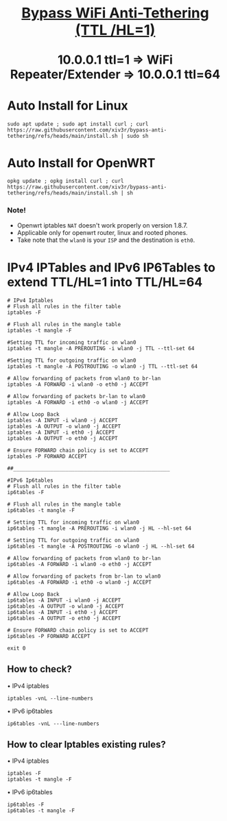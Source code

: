  <h1 align="center"> <summary>
      
### [Bypass WiFi Anti-Tethering (TTL /HL=1)](https://github.com/xiv3r/anti-tethering-bypasser)
   
10.0.0.1 ttl=1 => WiFi Repeater/Extender => 10.0.0.1 ttl=64
</summary> </h1>

# Auto Install for Linux
   
    sudo apt update ; sudo apt install curl ; curl https://raw.githubusercontent.com/xiv3r/bypass-anti-tethering/refs/heads/main/install.sh | sudo sh

# Auto Install for OpenWRT

    opkg update ; opkg install curl ; curl https://raw.githubusercontent.com/xiv3r/bypass-anti-tethering/refs/heads/main/install.sh | sh
    

### Note!
- Openwrt iptables `NAT`  doesn't work properly on version 1.8.7.
- Applicable only for openwrt router, linux and rooted phones.
- Take note that the `wlan0` is your `ISP` and the destination is `eth0`.

# IPv4 IPTables and IPv6 IP6Tables to extend TTL/HL=1 into TTL/HL=64

```
# IPv4 Iptables
# Flush all rules in the filter table
iptables -F

# Flush all rules in the mangle table
iptables -t mangle -F

#Setting TTL for incoming traffic on wlan0
iptables -t mangle -A PREROUTING -i wlan0 -j TTL --ttl-set 64

#Setting TTL for outgoing traffic on wlan0
iptables -t mangle -A POSTROUTING -o wlan0 -j TTL --ttl-set 64

# Allow forwarding of packets from wlan0 to br-lan
iptables -A FORWARD -i wlan0 -o eth0 -j ACCEPT

# Allow forwarding of packets br-lan to wlan0
iptables -A FORWARD -i eth0 -o wlan0 -j ACCEPT

# Allow Loop Back
iptables -A INPUT -i wlan0 -j ACCEPT
iptables -A OUTPUT -o wlan0 -j ACCEPT
iptables -A INPUT -i eth0 -j ACCEPT
iptables -A OUTPUT -o eth0 -j ACCEPT

# Ensure FORWARD chain policy is set to ACCEPT
iptables -P FORWARD ACCEPT

##___________________________________________________

#IPv6 Ip6tables
# Flush all rules in the filter table
ip6tables -F

# Flush all rules in the mangle table
ip6tables -t mangle -F

# Setting TTL for incoming traffic on wlan0
ip6tables -t mangle -A PREROUTING -i wlan0 -j HL --hl-set 64

# Setting TTL for outgoing traffic on wlan0
ip6tables -t mangle -A POSTROUTING -o wlan0 -j HL --hl-set 64

# Allow forwarding of packets from wlan0 to br-lan
ip6tables -A FORWARD -i wlan0 -o eth0 -j ACCEPT

# Allow forwarding of packets from br-lan to wlan0
ip6tables -A FORWARD -i eth0 -o wlan0 -j ACCEPT

# Allow Loop Back
ip6tables -A INPUT -i wlan0 -j ACCEPT
ip6tables -A OUTPUT -o wlan0 -j ACCEPT
ip6tables -A INPUT -i eth0 -j ACCEPT
ip6tables -A OUTPUT -o eth0 -j ACCEPT

# Ensure FORWARD chain policy is set to ACCEPT
ip6tables -P FORWARD ACCEPT

exit 0
```

## How to check?
• IPv4 iptables
    
    iptables -vnL --line-numbers

• IPv6 ip6tables
   
    ip6tables -vnL ---line-numbers
    

## How to clear Iptables existing rules?
• IPv4 iptables
    
    iptables -F
    iptables -t mangle -F
    
• IPv6 ip6tables
   
    ip6tables -F
    ip6tables -t mangle -F

    
